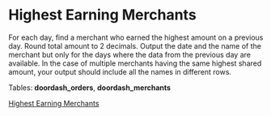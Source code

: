 # Highest Earning Merchants
For each day, find a merchant who earned the highest amount on a previous day. Round total amount to 2 decimals. Output the date and the name of the merchant but only for the days where the data from the previous day are available. In the case of multiple merchants having the same highest shared amount, your output should include all the names in different rows.

Tables: **doordash_orders**, **doordash_merchants**

[Highest Earning Merchants](https://platform.stratascratch.com/coding/2094-highest-earning-merchants?code_type=3)